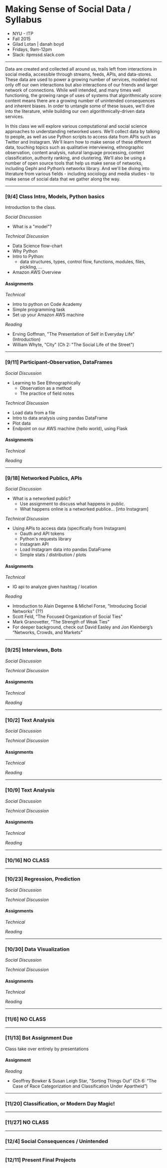 # Making Sense of Social Data / Syllabus

- NYU - ITP
- Fall 2015
- Gilad Lotan | danah boyd
- Fridays, 9am-12pm
- Slack: itpmssd.slack.com

---

Data are created and collected all around us, trails left from interactions in social media, accessible through streams, feeds, APIs, and data-stores. These data are used to power a growing number of services, modeled not only off our own interactions but also interactions of our friends and larger network of connections. While well intended, and many times well functioning, the growing range of uses of systems that algorithmically score content means there are a growing number of unintended consequences and inherent biases. In order to untangle some of these issues, we’ll dive into the literature, while building our own algorithmically-driven data services.

In this class we will explore various computational and social science approaches to understanding networked users. We’ll collect data by talking to people, as well as use Python scripts to access data from APIs such as Twitter and Instagram. We'll learn how to make sense of these different data, touching topics such as qualitative interviewing, ethnographic observation, content analysis, natural language processing, content classification, authority ranking, and clustering. We’ll also be using a number of open source tools that help us make sense of networks, including Gephi and Python’s networkx library. And we'll be diving into literature from various fields - including sociology and media studies - to make sense of social data that we gather along the way.

---

### [9/4] Class Intro, Models, Python basics
Introduction to the class.

_Social Discussion_
- What is a "model"?

_Technical Discussion_
- Data Science flow-chart
- Why Python
- Intro to Python:
    - data structures, types, control flow, functions, modules, files, pickling, ...
- Amazon AWS Overview

#### Assignments

_Technical_
- Intro to python on Code Academy
- Simple programming task
- Set up your Amazon AWS machine

_Reading_
- Erving Goffman, "The Presentation of Self in Everyday Life" (Introduction)
- William Whyte, "City" (Ch 2: "The Social Life of the Street")

---

### [9/11] Participant-Observation, DataFrames

_Social Discussion_
- Learning to See Ethnographically
    - Observation as a method
    - The practice of field notes

_Technical Discussion_
- Load data from a file
- Intro to data analysis using pandas DataFrame
- Plot data
- Endpoint on our AWS machine (hello world), using Flask

#### Assignments

_Technical_

_Reading_

---

### [9/18] Networked Publics, APIs 

_Social Discussion_
- What is a networked public?
    - Use assignment to discuss what happens in public.
    - What happens online is a networked publice... [into Instagram]

_Technical Discussion_
- Using APIs to access data (specifically from Instagram)
    - Oauth and API tokens
    - Python's requests library
    - Instagram API
    - Load Instagram data into pandas DataFrame
    - Simple stats / distribution / plots


#### Assignments

_Technical_
- IG api to analyze given hashtag / location

_Reading_
- Introduction to Alain Degenne & Michel Forse, “Introducing Social Networks”  (??)
- Scott Feld, “The Focused Organization of Social Ties"
- Mark Granovetter, “The Strength of Weak Ties” 
- For deeper background, check out David Easley and Jon Kleinberg’s “Networks, Crowds, and Markets” 

---

### [9/25] Interviews, Bots

_Social Discussion_

_Technical Discussion_

#### Assignments

_Technical_

_Reading_

---

### [10/2] Text Analysis 

_Social Discussion_

_Technical Discussion_

#### Assignments

_Technical_

_Reading_

---

### [10/9] Text Analysis 

_Social Discussion_

_Technical Discussion_

#### Assignments

_Technical_

_Reading_

---

### [10/16] NO CLASS 

---

### [10/23] Regression, Prediction  

_Social Discussion_

_Technical Discussion_

#### Assignments

_Technical_

_Reading_

---

### [10/30] Data Visualization 

_Social Discussion_

_Technical Discussion_

#### Assignments

_Technical_

_Reading_

---

### [11/6] NO CLASS

---

### [11/13] Bot Assignment Due

Class take over entirely by presentations

#### Assignment

_Reading_
- Geoffrey Bowker & Susan Leigh Star, "Sorting Things Out” (Ch 6: “The Case of Race Categorization and Classification Under Apartheid”)

---

### [11/20] Classification, or Modern Day Magic!

---

### [11/27] NO CLASS

---

### [12/4] Social Consequences / Unintended

---

### [12/11] Present Final Projects


